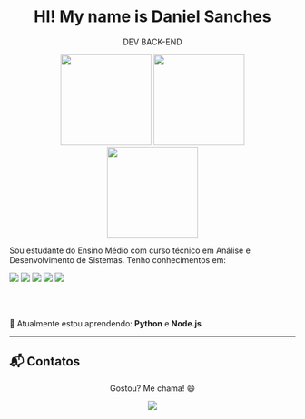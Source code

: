 <h1 align="center"> HI! My name is Daniel Sanches </h1>
<p align="center">DEV BACK-END</p>

<div align="center">
  <img height="160em" src="https://github-readme-stats.vercel.app/api?username=Danielsan0123&show_icons=true&theme=midnight-purple" />
  <img height="160em" src="https://github-readme-stats.vercel.app/api/top-langs/?username=Danielsan0123&layout=compact&langs_count=16&theme=midnight-purple"/>
</div>
<div align="center">
  <img height="160px" src="https://media1.giphy.com/media/v1.Y2lkPTc5MGI3NjExd2hnNGh2MXN0bzJ4cGlrc29hb2M4eGRvcGJ2bGJmNG5wdmE4N2RrdSZlcD12MV9pbnRlcm5hbF9naWZfYnlfaWQmY3Q9Zw/BemKqR9RDK4V2/giphy.gif">
</div>

<p align="left">
Sou estudante do Ensino Médio com curso técnico em Análise e Desenvolvimento de Sistemas.  
Tenho conhecimentos em:

</p>
<img src="https://img.shields.io/badge/html5%20-%23E34F26.svg?&style=for-the-badge&logo=html5&logoColor=white"/> 
<img src="https://img.shields.io/badge/css3%20-%231572B6.svg?&style=for-the-badge&logo=css3&logoColor=white"/>
<img src="https://img.shields.io/badge/python%20-%23323330.svg?&style=for-the-badge&logo=python&logoColor=%23F7DF1E"/> 
<img src="https://img.shields.io/badge/git%20-%23F05033.svg?&style=for-the-badge&logo=git&logoColor=white"/>
<img src="https://img.shields.io/badge/mysql-%2300f.svg?&style=for-the-badge&logo=mysql&logoColor=white"/>

<br><br>

🌱 Atualmente estou aprendendo: **Python** e **Node.js**

---

## 📬 Contatos

<p align="center">Gostou? Me chama! 😄</p>

<p align="center">
  <a href="mailto:ffalves454@gmail.com">
    <img src="https://img.shields.io/badge/Gmail-D14836?style=for-the-badge&logo=gmail&logoColor=white">
  </a>
  <a href="https://www.linkedin.com/in/fefer-ferfer-1b3439298/">
    <img src="https://img.sh
